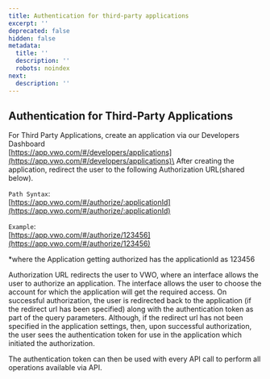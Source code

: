 ```yaml
---
title: Authentication for third-party applications
excerpt: ''
deprecated: false
hidden: false
metadata:
  title: ''
  description: ''
  robots: noindex
next:
  description: ''
---
```

## Authentication for Third-Party Applications

For Third Party Applications, create an application via our Developers Dashboard\
[https://app.vwo.com/#/developers/applications](https://app.vwo.com/#/developers/applications)\
After creating the application, redirect the user to the following Authorization URL(shared below).

`Path Syntax`:\
[https://app.vwo.com/#/authorize/:applicationId](https://app.vwo.com/#/authorize/:applicationId)

`Example`:\
[https://app.vwo.com/#/authorize/123456](https://app.vwo.com/#/authorize/123456)

\*where the Application getting authorized has the applicationId as 123456

Authorization URL redirects the user to VWO, where an interface allows the user to authorize an application. The interface allows the user to choose the account for which the application will get the required access. On successful authorization, the user is redirected back to the application (if the redirect url has been specified) along with the authentication token as part of the query parameters. Although, if the redirect url has not been specified in the application settings, then, upon successful authorization, the user sees the authentication token for use in the application which initiated the authorization.

The authentication token can then be used with every API call to perform all operations available via API.

